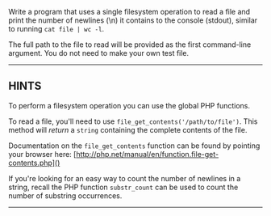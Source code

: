 Write a program that uses a single filesystem operation to read a file and print the number of newlines (\n) it contains to the console (stdout), similar to running `cat file | wc -l`.

The full path to the file to read will be provided as the first command-line argument. You do not need to make your own test file. 

----------------------------------------------------------------------
## HINTS

To perform a filesystem operation you can use the global PHP functions.

To read a file, you'll need to use `file_get_contents('/path/to/file')`. This method will *return* a `string` containing the complete contents of the file.

Documentation on the `file_get_contents` function can be found by pointing your browser here:
  [http://php.net/manual/en/function.file-get-contents.php]()

If you're looking for an easy way to count the number of newlines in a string, recall the PHP function `substr_count` can be used to count the number of substring occurrences.

----------------------------------------------------------------------